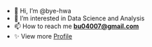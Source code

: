 - 👋 Hi, I’m @bye-hwa
- 👀 I’m interested in Data Science and Analysis
- 📫 How to reach me **bu04007@gmail.com**
- ✨ View more [Profile](https://cream-tenor-a7b.notion.site/Portfolio-2ed1f2d44a7545d5af655ab6f3ff8e20)

<!---
bye-hwa/bye-hwa is a ✨ special ✨ repository because its `README.md` (this file) appears on your GitHub profile.
You can click the Preview link to take a look at your changes.
--->
